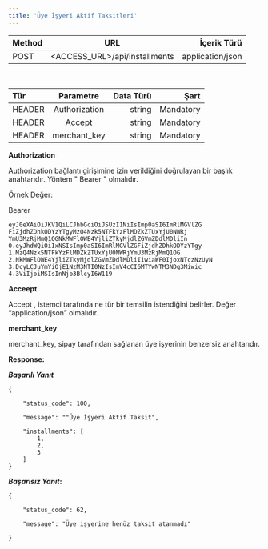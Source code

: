 ```yaml
---
title: 'Üye İşyeri Aktif Taksitleri'
---
```


| Method                        | URL                         | İçerik Türü   |
| :-------------------------- | :---------------------------: | -------------------: |
| POST | <ACCESS_URL>/api/installments | application/json |
</br>

| Tür                       | Parametre                         | Data Türü  | Şart |
| :-------------------------- | :---------------------------: | -------------------: | -------------------: |
| HEADER | Authorization | string | Mandatory |
| HEADER | Accept | string | Mandatory |
| HEADER | merchant_key | string | Mandatory |

**Authorization**

Authorization bağlantı girişimine izin verildiğini doğrulayan bir başlık anahtarıdır. Yöntem " Bearer " olmalıdır.

Örnek Değer: 

Bearer 

``` markup
eyJ0eXAiOiJKV1QiLCJhbGciOiJSUzI1NiIsImp0aSI6ImRlMGVlZG
FiZjdhZDhkODYzYTgyMzQ4Nzk5NTFkYzFlMDZkZTUxYjU0NWRj
YmU3MzRjMmQ1OGNkMWFlOWE4YjliZTkyMjdlZGVmZDdlMDliIn
0.eyJhdWQiOiIxNSIsImp0aSI6ImRlMGVlZGFiZjdhZDhkODYzYTgy
1.MzQ4Nzk5NTFkYzFlMDZkZTUxYjU0NWRjYmU3MzRjMmQ1OG
2.NkMWFlOWE4YjliZTkyMjdlZGVmZDdlMDliIiwiaWF0IjoxNTczNzUyN
3.DcyLCJuYmYiOjE1NzM3NTI0NzIsImV4cCI6MTYwNTM3NDg3Miwic
4.3ViIjoiMSIsInNjb3BlcyI6W119
```


**Acceept**

Accept , istemci tarafında ne tür bir temsilin istendiğini belirler. Değer  “application/json” olmalıdır.

**merchant_key**

merchant_key, sipay tarafından sağlanan üye işyerinin benzersiz anahtarıdır.

**Response:**

_**Başarılı Yanıt**_
``` markup
{

    "status_code": 100,
    
    "message": ""Üye İşyeri Aktif Taksit",
    
    "installments": [
        1,
        2,
        3
    ]
}

```

**_Başarısız Yanıt_:** 

``` markup
{

    "status_code": 62,
    
    "message": "Üye işyerine henüz taksit atanmadı"
    
}

```









